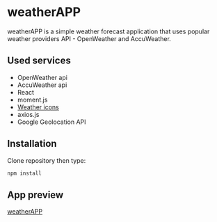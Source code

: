 # weatherAPP

weatherAPP is a simple weather forecast application that uses popular weather providers API - OpenWeather and AccuWeather.

## Used services
- OpenWeather api
- AccuWeather api
- React
- moment.js
- [Weather icons](https://erikflowers.github.io/weather-icons/)
- axios.js
- Google Geolocation API

## Installation
Clone repository then type:
```bash
npm install
```

## App preview
[weatherAPP](https://gentle-stream-13077.herokuapp.com/fiveday)
